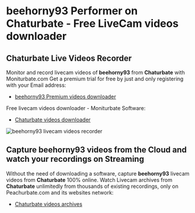 # beehorny93 Performer on Chaturbate - Free LiveCam videos downloader

## Chaturbate Live Videos Recorder

Monitor and record livecam videos of **beehorny93** from **Chaturbate** with Moniturbate.com
Get a premium trial for free by just and only registering with your Email address:
* [beehorny93 Premium videos downloader](https://moniturbate.com/request-demo-licence-key.html)

Free livecam videos downloader - Moniturbate Software:
* [Chaturbate videos downloader](https://moniturbate.com/moniturbate-download-software.html)

![beehorny93 livecam videos recorder](https://peachurnet.com/templates/moniturbate-software.png)


## Capture beehorny93 videos from the Cloud and watch your recordings on Streaming

Without the need of downloading a software, capture **beehorny93** livecam videos from **Chaturbate** 100% online.
Watch Livecam archives from **Chaturbate** unlimitedly from thousands of existing recordings, only on Peachurbate.com and its websites network:
* [Chaturbate videos archives](https://peachurnet.com/)